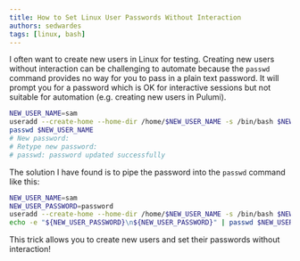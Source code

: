 ```yaml
---
title: How to Set Linux User Passwords Without Interaction
authors: sedwardes
tags: [linux, bash]
---
```


I often want to create new users in Linux for testing. Creating new users without interaction can be challenging to automate because the `passwd` command provides no way for you to pass in a plain text password. It will prompt you for a password which is OK for interactive sessions but not suitable for automation (e.g. creating new users in Pulumi).

```bash
NEW_USER_NAME=sam
useradd --create-home --home-dir /home/$NEW_USER_NAME -s /bin/bash $NEW_USER_NAME
passwd $NEW_USER_NAME
# New password: 
# Retype new password: 
# passwd: password updated successfully
```

The solution I have found is to pipe the password into the `passwd` command like this:

```bash
NEW_USER_NAME=sam
NEW_USER_PASSWORD=password
useradd --create-home --home-dir /home/$NEW_USER_NAME -s /bin/bash $NEW_USER_NAME
echo -e "${NEW_USER_PASSWORD}\n${NEW_USER_PASSWORD}" | passwd $NEW_USER_NAME
```

This trick allows you to create new users and set their passwords without interaction!